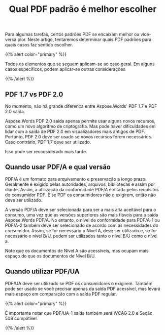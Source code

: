 ﻿---
title: Qual PDF padrão é melhor escolher
second_title: Aspose.Words para C++
articleTitle: Qual PDF padrão é melhor escolher
linktitle: Qual PDF padrão é melhor escolher
description: "Escolha o melhor padrão PDF para exportar o resultado da sua tarefa de programação em C++. Qual PDF padrão é melhor– PDF 1.7, PDF 2.0, PDF/A-1, PDF/A-2, ou PDF/UA."
type: docs
weight: 37
url: /pt/cpp/which-pdf-standard-is-better-to-choose/
---

Para algumas tarefas, certos padrões PDF se encaixam melhor ou vice-versa pior. Neste artigo, tentaremos determinar quais PDF padrões para quais casos faz sentido escolher.

{{% alert color="primary" %}}

Todos os elementos que se seguem aplicam-se ao caso geral. Em alguns casos específicos, podem aplicar-se outras considerações.

{{% /alert %}}

## PDF 1.7 vs PDF 2.0

No momento, não há grande diferença entre Aspose.Words' PDF 1.7 e PDF 2.0 saída.

Aspose.Words PDF 2.0 saída apenas permite usar alguns novos recursos, como um novo algoritmo de criptografia. Mas pode haver dificuldades em lidar com a saída de PDF 2.0 em visualizadores mais antigos de PDF. Portanto, PDF 2.0 deve ser usado se novos recursos forem necessários. Caso contrário, PDF 1.7 deve ser utilizado.

Isso pode ser reconsiderado mais tarde.

## Quando usar PDF/A e qual versão

PDF/A é um formato para arquivamento e preservação a longo prazo. Geralmente é exigido pelas autoridades, arquivos, bibliotecas e assim por diante. Assim, a utilização da conformidade PDF/A é ditada pelos requisitos do consumidor PDF. E se PDF os consumidores não o exigirem, então não deve ser utilizado.

A versão PDF/A deve ser selecionada para ser a mais alta aceitável para o consumo, uma vez que as versões superiores são mais fiáveis para a saída Aspose.Words PDF/A. No entanto, o nível de conformidade para PDF/A-1 ou PDF/A-2 também deve ser selecionado de acordo com as necessidades do consumidor. Assim, se for necessário o Nível A, deve ser utilizado e, se for necessário o nível B/U, podem ser utilizados tanto o nível B/U como o nível a.

Note que os documentos de Nível A são acessíveis, mas ocupam mais espaço do que os documentos de Nível B/U.

## Quando utilizar PDF/UA

PDF/UA deve ser utilizado se PDF os consumidores o exigirem. Também pode ser usado se você precisar apenas da saída PDF acessível, mas levará mais espaço em comparação com a saída PDF regular.

{{% alert color="primary" %}}

É importante notar que PDF/UA-1 saída também será WCAG 2.0 e Seção 508 compatível.

{{% /alert %}}
